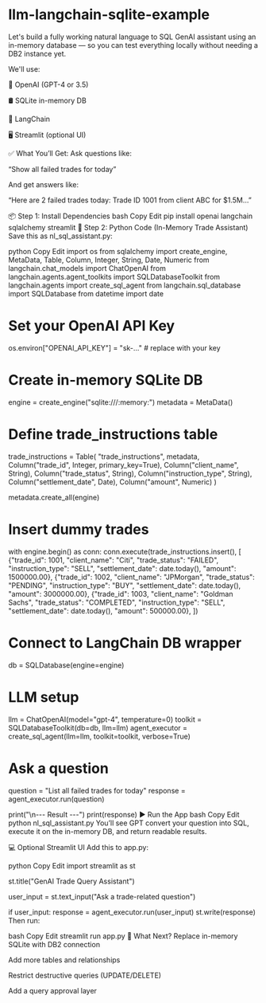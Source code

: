 # llm-langchain-sqlite-example

Let's build a fully working natural language to SQL GenAI assistant using an in-memory database — so you can test everything locally without needing a DB2 instance yet.

We'll use:

🧠 OpenAI (GPT-4 or 3.5)

🛢️ SQLite in-memory DB

🧱 LangChain

🖥️ Streamlit (optional UI)

✅ What You’ll Get:
Ask questions like:

“Show all failed trades for today”

And get answers like:

“Here are 2 failed trades today: Trade ID 1001 from client ABC for $1.5M…”

📦 Step 1: Install Dependencies
bash
Copy
Edit
pip install openai langchain sqlalchemy streamlit
🧠 Step 2: Python Code (In-Memory Trade Assistant)
Save this as nl_sql_assistant.py:

python
Copy
Edit
import os
from sqlalchemy import create_engine, MetaData, Table, Column, Integer, String, Date, Numeric
from langchain.chat_models import ChatOpenAI
from langchain.agents.agent_toolkits import SQLDatabaseToolkit
from langchain.agents import create_sql_agent
from langchain.sql_database import SQLDatabase
from datetime import date

# Set your OpenAI API Key
os.environ["OPENAI_API_KEY"] = "sk-..."  # replace with your key

# Create in-memory SQLite DB
engine = create_engine("sqlite:///:memory:")
metadata = MetaData()

# Define trade_instructions table
trade_instructions = Table(
    "trade_instructions", metadata,
    Column("trade_id", Integer, primary_key=True),
    Column("client_name", String),
    Column("trade_status", String),
    Column("instruction_type", String),
    Column("settlement_date", Date),
    Column("amount", Numeric)
)

metadata.create_all(engine)

# Insert dummy trades
with engine.begin() as conn:
    conn.execute(trade_instructions.insert(), [
        {"trade_id": 1001, "client_name": "Citi", "trade_status": "FAILED", "instruction_type": "SELL", "settlement_date": date.today(), "amount": 1500000.00},
        {"trade_id": 1002, "client_name": "JPMorgan", "trade_status": "PENDING", "instruction_type": "BUY", "settlement_date": date.today(), "amount": 3000000.00},
        {"trade_id": 1003, "client_name": "Goldman Sachs", "trade_status": "COMPLETED", "instruction_type": "SELL", "settlement_date": date.today(), "amount": 500000.00},
    ])

# Connect to LangChain DB wrapper
db = SQLDatabase(engine=engine)

# LLM setup
llm = ChatOpenAI(model="gpt-4", temperature=0)
toolkit = SQLDatabaseToolkit(db=db, llm=llm)
agent_executor = create_sql_agent(llm=llm, toolkit=toolkit, verbose=True)

# Ask a question
question = "List all failed trades for today"
response = agent_executor.run(question)

print("\n--- Result ---")
print(response)
▶️ Run the App
bash
Copy
Edit
python nl_sql_assistant.py
You’ll see GPT convert your question into SQL, execute it on the in-memory DB, and return readable results.

💻 Optional Streamlit UI
Add this to app.py:

python
Copy
Edit
import streamlit as st

st.title("GenAI Trade Query Assistant")

user_input = st.text_input("Ask a trade-related question")

if user_input:
    response = agent_executor.run(user_input)
    st.write(response)
Then run:

bash
Copy
Edit
streamlit run app.py
🔧 What Next?
Replace in-memory SQLite with DB2 connection

Add more tables and relationships

Restrict destructive queries (UPDATE/DELETE)

Add a query approval layer
